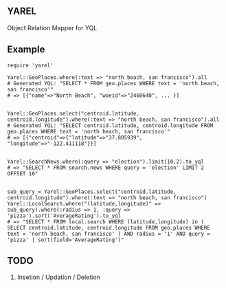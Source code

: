 ## YAREL ##

Object Relation Mapper for YQL

Example
-------

    require 'yarel'

    Yarel::GeoPlaces.where(:text => "north beach, san francisco").all
    # Generated YQL: "SELECT * FROM geo.places WHERE text = 'north beach, san francisco'"
    # => [{"name"=>"North Beach", "woeid"=>"2460640", ... }]

  
    Yarel::GeoPlaces.select("centroid.latitude, centroid.longitude").where(:text => "north beach, san francisco").all
    # Generated YQL: "SELECT centroid.latitude, centroid.longitude FROM geo.places WHERE text = 'north beach, san francisco'"
    # => [{"centroid"=>{"latitude"=>"37.805939", "longitude"=>"-122.411118"}}]


    Yarel::SearchNews.where(:query => "election").limit(10,2).to_yql
    # => "SELECT * FROM search.news WHERE query = 'election' LIMIT 2 OFFSET 10"
    
    
    sub_query = Yarel::GeoPlaces.select("centroid.latitude, centroid.longitude").where(:text => "north beach, san francisco")
    Yarel::LocalSearch.where("(latitude,longitude)" => sub_query).where(:radius => 1, :query => 'pizza').sort('AverageRating').to_yql
    # => "SELECT * FROM local.search WHERE (latitude,longitude) in ( SELECT centroid.latitude, centroid.longitude FROM geo.places WHERE text = 'north beach, san francisco' ) AND radius = '1' AND query = 'pizza' | sort(field='AverageRating')"
    
    
    
TODO
----
  1) Insetion / Updation / Deletion
